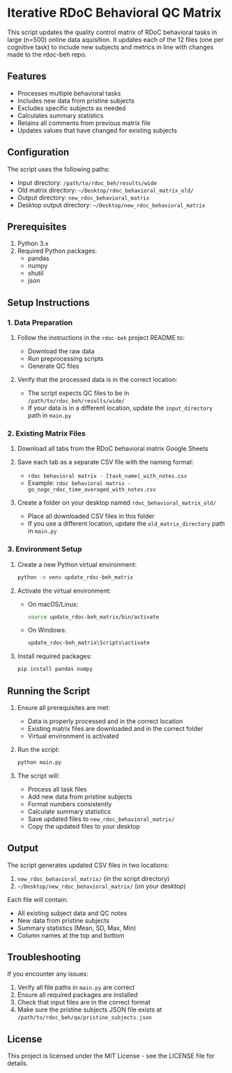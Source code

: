 # Iterative RDoC Behavioral QC Matrix  

This script updates the quality control matrix of RDoC behavioral tasks in large (n=500) online data aquisition. It updates each of the 12 files (one per cognitive task) to include new subjects and metrics in line with changes made to the rdoc-beh repo. 

## Features

- Processes multiple behavioral tasks
- Includes new data from pristine subjects
- Excludes specific subjects as needed
- Calculates summary statistics
- Retains all comments from previous matrix file
- Updates values that have changed for existing subjects

## Configuration

The script uses the following paths:
- Input directory: `/path/to/rdoc_beh/results/wide`
- Old matrix directory: `~/Desktop/rdoc_behavioral_matrix_old/`
- Output directory: `new_rdoc_behavioral_matrix`
- Desktop output directory: `~/Desktop/new_rdoc_behavioral_matrix`

## Prerequisites

1. Python 3.x
2. Required Python packages:
   - pandas
   - numpy
   - shutil
   - json

## Setup Instructions

### 1. Data Preparation

1. Follow the instructions in the `rdoc-beh` project README to:
   - Download the raw data
   - Run preprocessing scripts
   - Generate QC files

2. Verify that the processed data is in the correct location:
   - The script expects QC files to be in `/path/to/rdoc_beh/results/wide/`
   - If your data is in a different location, update the `input_directory` path in `main.py`

### 2. Existing Matrix Files

1. Download all tabs from the RDoC behavioral matrix Google Sheets
2. Save each tab as a separate CSV file with the naming format:
   - `rdoc behavioral matrix - [task_name]_with_notes.csv`
   - Example: `rdoc behavioral matrix - go_nogo_rdoc_time_averaged_with_notes.csv`

3. Create a folder on your desktop named `rdoc_behavioral_matrix_old/`
   - Place all downloaded CSV files in this folder
   - If you use a different location, update the `old_matrix_directory` path in `main.py`

### 3. Environment Setup

1. Create a new Python virtual environment:
   ```bash
   python -m venv update_rdoc-beh_matrix
   ```

2. Activate the virtual environment:
   - On macOS/Linux:
     ```bash
     source update_rdoc-beh_matrix/bin/activate
     ```
   - On Windows:
     ```bash
     update_rdoc-beh_matrix\Scripts\activate
     ```

3. Install required packages:
   ```bash
   pip install pandas numpy
   ```

## Running the Script

1. Ensure all prerequisites are met:
   - Data is properly processed and in the correct location
   - Existing matrix files are downloaded and in the correct folder
   - Virtual environment is activated

2. Run the script:
   ```bash
   python main.py
   ```

3. The script will:
   - Process all task files
   - Add new data from pristine subjects
   - Format numbers consistently
   - Calculate summary statistics
   - Save updated files to `new_rdoc_behavioral_matrix/`
   - Copy the updated files to your desktop

## Output

The script generates updated CSV files in two locations:
1. `new_rdoc_behavioral_matrix/` (in the script directory)
2. `~/Desktop/new_rdoc_behavioral_matrix/` (on your desktop)

Each file will contain:
- All existing subject data and QC notes
- New data from pristine subjects
- Summary statistics (Mean, SD, Max, Min)
- Column names at the top and bottom

## Troubleshooting

If you encounter any issues:
1. Verify all file paths in `main.py` are correct
2. Ensure all required packages are installed
3. Check that input files are in the correct format
4. Make sure the pristine subjects JSON file exists at `/path/to/rdoc_beh/qa/pristine_subjects.json`







## License

This project is licensed under the MIT License - see the LICENSE file for details. 
